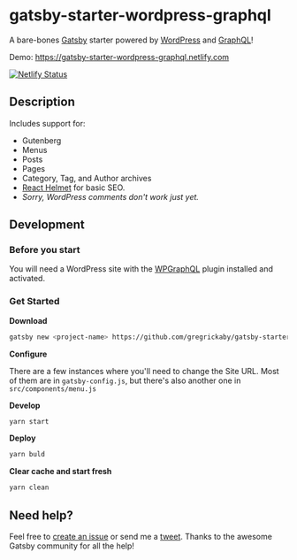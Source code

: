 # gatsby-starter-wordpress-graphql

A bare-bones [Gatsby](https://gatsbyjs.org) starter powered by [WordPress](https://wordpress.org) and [GraphQL](https://graphql.org/)!

Demo: https://gatsby-starter-wordpress-graphql.netlify.com

[![Netlify Status](https://api.netlify.com/api/v1/badges/ee5783b5-a642-46e9-bd0d-35866c7c55e3/deploy-status)](https://app.netlify.com/sites/gatsby-starter-wordpress-graphql/deploys)

## Description

Includes support for:

- Gutenberg
- Menus
- Posts
- Pages
- Category, Tag, and Author archives
- [React Helmet](https://github.com/nfl/react-helmet) for basic SEO.
- _Sorry, WordPress comments don't work just yet._

## Development

### Before you start

You will need a WordPress site with the [WPGraphQL](https://www.wpgraphql.com/) plugin installed and activated.

### Get Started

**Download**
```bash
gatsby new <project-name> https://github.com/gregrickaby/gatsby-starter-wordpress-graphql
```

**Configure**

There are a few instances where you'll need to change the Site URL. Most of them are in `gatsby-config.js`, but there's also another one in `src/components/menu.js`

**Develop**
```bash
yarn start
```

**Deploy**
```bash
yarn buld
```

**Clear cache and start fresh**
```bash
yarn clean
```

## Need help?
Feel free to [create an issue](https://github.com/gregrickaby/gatsby-starter-wordpress-graphql/issues) or send me a [tweet](https://twitter.com/gregrickaby). Thanks to the awesome Gatsby community for all the help!

